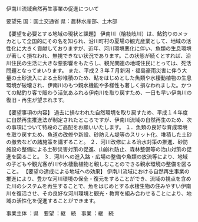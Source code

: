 伊南川流域自然再生事業の促進について

要望先	国：国土交通省
	県：農林水産部、土木部

【要望を必要とする地域の現状と課題】
伊南川（檜枝岐川）は、鮎釣りのメッカとして全国的にその名を知られ、沿川町村の夏場の観光産業として、地域の活性化に大きく貢献しておりますが、近年、河川環境悪化に伴い、魚類の生息環境が著しく損なわれ、無視できない状況であります。この状態が続くとすれば、沿川住民の生活に大きな悪影響をもたらし、観光関連の地域住民にとっては、死活問題となってまいります。
また、平成２３年７月新潟・福島豪雨災害に伴う大量の土砂流入による土砂堆積のため、鮎をはじめとした魚類や水棲動植物の生息環境が破壊され、伊南川のもつ親水機能や多様性も著しく損なわれました。かつての鮎釣り客で賑わう活気あふれる伊南川を取り戻すため、一日も早い伊南川の復旧・再生が望まれます。

【要望事項の内容】
過去に損なわれた自然環境を取り戻すため、平成１４年度に自然再生推進法が制定されたところですが、伊南川流域の自然再生のため、次の事項について特段のご高配をお願いいたします。
１．魚類の良好な育成環境を取り戻すため、魚道の改修や新設、砂防えん堤等のスリット化、堆積した土砂の撤去などの諸施策を講ずること。
２．河川改修による治水対策の推進、砂防施設の整備による土砂災害対策の促進、山崩れ防止、森林整備等の治山対策の促進を図ること。
３．河川への進入路・広場の整備や魚類の放流等により、地域の子どもや観光客が川や水棲動植物と親しむことのできる親水環境の整備を図ること。
【要望の達成による地域への効果】
伊南川流域における自然再生事業の推進により、豊かな河川環境の保全・復元をすることができ、流域の視点を含めた川のシステムを再生することで、魚をはじめとする水棲生物の住みやすい伊南川を復活させ、その良好な河川環境と観光・教育を組み合わせることにより、地域の活性化を促進することができます。

事業主体	：県　要望	：継　続　事業	：継　続